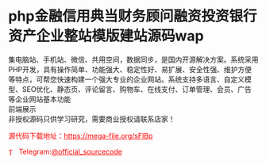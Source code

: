 # php金融信用典当财务顾问融资投资银行资产企业整站模版建站源码wap

集电脑站、手机站、微信、共用空间，数据同步，是国内开源解决方案。系统采用PHP开发，具有操作简单、功能强大、稳定性好、易扩展、安全性强、维护方便等特点，可帮您快速构建一个强大专业的企业网站。系统支持多语言、自定义模型、SEO优化、静态页、评论留言、购物车、在线支付、订单管理、会员、广告等企业网站基本功能<br>前端展示<br>非授权源码只供学习研究，需要商业授权请联系店家！<br>


<p style="color: red;">源代码下载地址：<a href="https://mega-file.org/sFlBp" style="color: red;">https://mega-file.org/sFlBp</a></p><p style="color: red;"><img src="https://cdn-icons-png.flaticon.com/512/2111/2111646.png" alt="Telegram Icon" style="width: 16px; vertical-align: middle; margin-right: 5px;">Telegram:<a href="https://t.me/official_sourcecode" style="color: red;">@official_sourcecode</a></p>